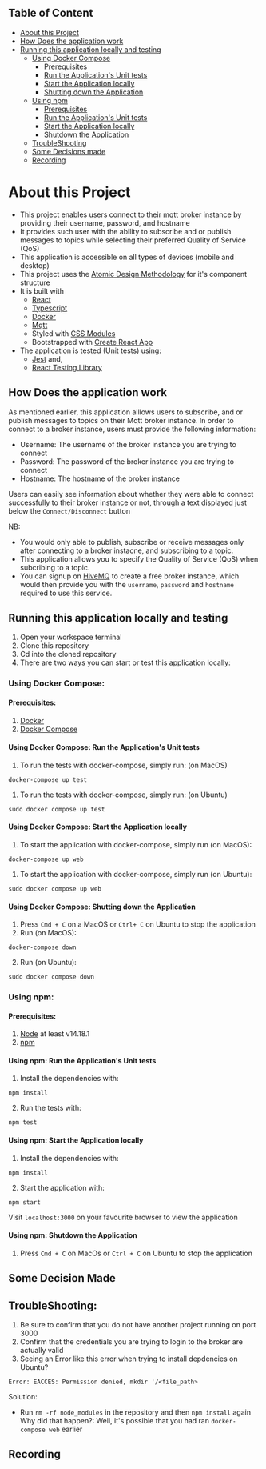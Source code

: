 ## Table of Content

- [About this Project](#about-this-project)
- [How Does the application work](#how-does-the-application-work)
- [Running this application locally and testing](#running-this-application-locally-and-testing)
  - [Using Docker Compose](#using-docker-compose)
    - [Prerequisites](#prerequisites)
    - [Run the Application's Unit tests](#using-docker-compose-run-the-applications-unit-tests)
    - [Start the Application locally](#using-docker-compose-start-the-application-locally)
    - [Shutting down the Application](#using-docker-compose-shutting-down-the-application)
  - [Using npm](#using-npm)
    - [Prerequisites](#prerequisites-1)
    - [Run the Application's Unit tests](#using-npm-run-the-applications-unit-tests)
    - [Start the Application locally](#using-npm-start-the-application-locally)
    - [Shutdown the Application](#using-npm-shutdown-the-application)
  - [TroubleShooting](#troubleshooting)
  - [Some Decisions made]()
  - [Recording](#recording)

# About this Project

- This project enables users connect to their [mqtt](https://mqtt.org/) broker instance by providing their username, password, and hostname
- It provides such user with the ability to subscribe and or publish messages to topics while selecting their preferred Quality of Service (QoS)
- This application is accessible on all types of devices (mobile and desktop)
- This project uses the [Atomic Design Methodology](https://atomicdesign.bradfrost.com/chapter-2/) for it's component structure
- It is built with
  - [React](https://reactjs.org/)
  - [Typescript](https://www.typescriptlang.org/)
  - [Docker](https://docs.docker.com/compose/install/)
  - [Mqtt](https://www.npmjs.com/package/precompiled-mqtt)
  - Styled with [CSS Modules](https://github.com/css-modules/css-modules)
  - Bootstrapped with [Create React App](https://create-react-app.dev/docs/getting-started/)
- The application is tested (Unit tests) using:
  - [Jest](https://jestjs.io/) and,
  - [React Testing Library](https://testing-library.com/docs/react-testing-library/intro/)

## How Does the application work

As mentioned earlier, this application alllows users to subscribe, and or publish messages to topics on their Mqtt broker instance. In order to connect to a broker instance, users must provide the following information:

- Username: The username of the broker instance you are trying to connect
- Password: The password of the broker instance you are trying to connect
- Hostname: The hostname of the broker instance

Users can easily see information about whether they were able to connect successfully to their broker instance or not, through a text displayed just below the `Connect/Disconnect` button

NB:

- You would only able to publish, subscribe or receive messages only after connecting to a broker instacne, and subscribing to a topic.
- This application allows you to specify the Quality of Service (QoS) when subcribing to a topic.
- You can signup on [HiveMQ](https://www.hivemq.com/mqtt-cloud-broker/) to create a free broker instance, which would then provide you with the `username`, `password` and `hostname` required to use this service.

## Running this application locally and testing

1. Open your workspace terminal
2. Clone this repository
3. Cd into the cloned repository
4. There are two ways you can start or test this application locally:

### Using Docker Compose:

#### Prerequisites:

1.  [Docker](https://docs.docker.com/get-docker/)
2.  [Docker Compose](https://docs.docker.com/compose/install/)

#### Using Docker Compose: Run the Application's Unit tests

1. To run the tests with docker-compose, simply run: (on MacOS)

```
docker-compose up test
```

1. To run the tests with docker-compose, simply run: (on Ubuntu)

```
sudo docker compose up test
```

#### Using Docker Compose: Start the Application locally

1. To start the application with docker-compose, simply run (on MacOS):

```
docker-compose up web
```

1. To start the application with docker-compose, simply run (on Ubuntu):

```
sudo docker compose up web
```

#### Using Docker Compose: Shutting down the Application

1. Press `Cmd + C` on a MacOS or `Ctrl+ C` on Ubuntu to stop the application
2. Run (on MacOS):

```
docker-compose down
```

2. Run (on Ubuntu):

```
sudo docker compose down
```

### Using npm:

#### Prerequisites:

1. [Node](https://nodejs.org/en/) at least v14.18.1
2. [npm](https://docs.npmjs.com/downloading-and-installing-node-js-and-npm)

#### Using npm: Run the Application's Unit tests

1. Install the dependencies with:

```
npm install
```

2. Run the tests with:

```
npm test
```

#### Using npm: Start the Application locally

1. Install the dependencies with:

```
npm install
```

2. Start the application with:

```
npm start
```

Visit `localhost:3000` on your favourite browser to view the application

#### Using npm: Shutdown the Application

1. Press `Cmd + C` on MacOs or `Ctrl + C` on Ubuntu to stop the application

## Some Decision Made

<!-- why am I exposing the backend url in the .env file-->
<!-- const API_URL = 'http://localhost:3000'; -->

## TroubleShooting:

1. Be sure to confirm that you do not have another project running on port 3000
2. Confirm that the credentials you are trying to login to the broker are actually valid
3. Seeing an Error like this error when trying to install depdencies on Ubuntu?

```
Error: EACCES: Permission denied, mkdir '/<file_path>
```

Solution:

- Run `rm -rf node_modules` in the repository and then `npm install` again
  Why did that happen?: Well, it's possible that you had ran `docker-compose web` earlier

## Recording
